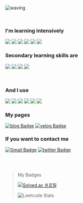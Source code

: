 ![waving](https://capsule-render.vercel.app/api?type=waving&height=200&text=Hello🌟%20%20I'm%20Fola%20Flor&fontAlign=50&fontAlignY=40&color=gradient)
 
</br>

### **I'm learning intensively**
 
<img src="https://img.shields.io/badge/JAVA-007396?style=for-the-badge&logo=java&logoColor=white"> <img src="https://img.shields.io/badge/Python-3776AB?style=for-the-badge&logo=python&logoColor=white"> <img src="https://img.shields.io/badge/GIT-F05032?style=for-the-badge&logo=GIT&logoColor=white">  <img src="https://img.shields.io/badge/MySQL-4479A1?style=for-the-badge&logo=MySQL&logoColor=white"> <img src="https://img.shields.io/badge/JAVAFX-6ddcba?style=for-the-badge&logo=java&logoColor=black"> <img src="https://img.shields.io/badge/Docker-2496Ed?style=for-the-badge&logo=Docker&logoColor=white"> 
</br>

### **Secondary learning skills are**

 <img src="https://img.shields.io/badge/HTML-E34f26?style=for-the-badge&logo=HTML5&logoColor=white"> <img src="https://img.shields.io/badge/css3-1572b6?style=for-the-badge&logo=css3&logoColor=white"> <img src="https://img.shields.io/badge/JavaScript-f7df1e?style=for-the-badge&logo=javaScript&logoColor=white"> <img src="https://img.shields.io/badge/Swift-FA7343?style=for-the-badge&logo=Swift&logoColor=white"> 
 
</br>

### **And I use**

<img src="https://img.shields.io/badge/Monterey-6f1b92?style=for-the-badge&logo=macOS&logoColor=white"> <img src="https://img.shields.io/badge/Ubuntu-E95420?style=for-the-badge&logo=Ubuntu&logoColor=white">  <img src="https://img.shields.io/badge/IntelliJ IDEA-313746?style=for-the-badge&logo=IntelliJ IDEA&logoColor=white"> <img src="https://img.shields.io/badge/PyCharm-65C18C?style=for-the-badge&logo=PyCharm&logoColor=white"> <img src="https://img.shields.io/badge/Visual Studio Code-007ACC?style=for-the-badge&logo=Visual Studio Code&logoColor=white">  <img src="https://img.shields.io/badge/dataGrip-313746?style=for-the-badge&logo=datagrip&logoColor=white"> 
</br>

### **My pages**

[![blog Badge](https://img.shields.io/badge/TSTORY_BLOG-808080?style=for-the-badge&logo=velog&logoColor=white&link=https://dpcalfola.tistory.com)](https://dpcalfola.tistory.com/)
[![velog Badge](https://img.shields.io/badge/Develop_Warehouse-008E89?style=for-the-badge&logo=velog&logoColor=white&link=https://twitter.com/dpcalFola)](https://velog.io/@dpcalfola)<br>


### **If you want to contact me**

[![Gmail Badge](https://img.shields.io/badge/dpcalfola@gmaill.com-d14836?style=for-the-badge&logo=Gmail&logoColor=white&link=mailto:dpcalfola@gmail.com)](mailto:dpcalfola@gmail.com)
[![twitter Badge](https://img.shields.io/badge/twitter-1DA1F2?style=for-the-badge&logo=twitter&logoColor=white&link=https://twitter.com/dpcalFola)](https://twitter.com/dpcalFola)



</br>
</br>

> My Badges
> 
> [![Solved.ac 프로필](http://mazassumnida.wtf/api/v2/generate_badge?boj=dpcalfola)](https://solved.ac/dpcalfola)
> 
> ![Leetcode Stats](https://leetcode.card.workers.dev/?username=dpcalfola&theme=nord&width=400)


<!--
**dpcalfola/dpcalfola** is a ✨ _special_ ✨ repository because its `README.md` (this file) appears on your GitHub profile.

Here are some ideas to get you started:

- 🔭 I’m currently working on ...
- 🌱 I’m currently learning ...
- 👯 I’m looking to collaborate on ...
- 🤔 I’m looking for help with ...
- 💬 Ask me about ...
- 📫 How to reach me: ...
- 😄 Pronouns: ...
- ⚡ Fun fact: ...
-->
